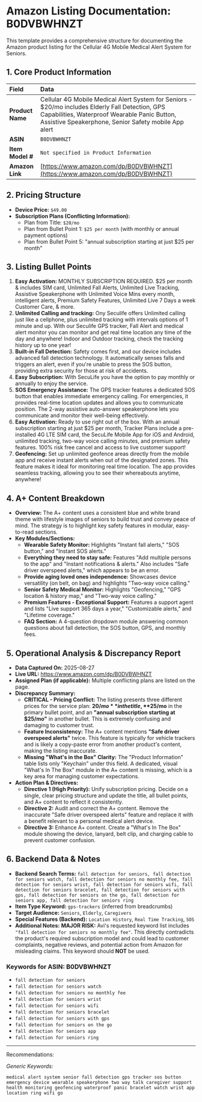 # Amazon Listing Documentation: B0DVBWHNZT

This template provides a comprehensive structure for documenting the Amazon product listing for the Cellular 4G Mobile Medical Alert System for Seniors.

## 1. Core Product Information

| Field | Data |
| :--- | :--- |
| **Product Name**| Cellular 4G Mobile Medical Alert System for Seniors - $20/mo includes Elderly Fall Detection, GPS Capabilities, Waterproof Wearable Panic Button, Assistive Speakerphone, Senior Safety mobile App alert |
| **ASIN** | `B0DVBWHNZT` |
| **Item Model #**| `Not specified in Product Information` |
| **Amazon Link** | [https://www.amazon.com/dp/B0DVBWHNZT](https://www.amazon.com/dp/B0DVBWHNZT) |

## 2. Pricing Structure

*   **Device Price:** `$49.00`
*   **Subscription Plans (Conflicting Information):**
    *   Plan from Title: `$20/mo`
    *   Plan from Bullet Point 1: `$25 per month` (with monthly or annual payment options)
    *   Plan from Bullet Point 5: "annual subscription starting at just $25 per month"

## 3. Listing Bullet Points

1.  **Easy Activation:** MONTHLY SUBSCRIPTION REQUIRED. $25 per month & includes SIM card, Unlimited Fall Alerts, Unlimited Live Tracking, Assistive Speakerphone with Unlimited Voice Mins every month, intelligent alerts, Premium Safety Features, Unlimited Live 7 Days a week Customer Care, & more.
2.  **Unlimited Calling and tracking:** Ony Seculife offers Unlimited calling just like a cellphone, plus unlimited tracking with intervals options of 1 minute and up. With our Seculife GPS tracker, Fall Alert and medical alert monitor you can monitor and get real time location any time of the day and anywhere! Indoor and Outdoor tracking, check the tracking history up to one year!
3.  **Built-in Fall Detection:** Safety comes first, and our device includes advanced fall detection technology. It automatically senses falls and triggers an alert, even if you're unable to press the SOS button, providing extra security for those at risk of accidents.
4.  **Easy Subscription:** With SecuLife you have the option to pay monthly or annually to enjoy the service.
5.  **SOS Emergency Assistance:** The GPS tracker features a dedicated SOS button that enables immediate emergency calling. For emergencies, it provides real-time location updates and allows you to communicate position. The 2-way assistive auto-answer speakerphone lets you communicate and monitor their well-being effectively.
6.  **Easy Activation:** Ready to use right out of the box. With an annual subscription starting at just $25 per month, Tracker Plans include a pre-installed 4G LTE SIM card, the SecuLife Mobile App for iOS and Android, unlimited tracking, two-way voice calling minutes, and premium safety features. 100% risk free cancel and access to live customer support!
7.  **Geofencing:** Set up unlimited geofence areas directly from the mobile app and receive instant alerts when out of the designated zones. This feature makes it ideal for monitoring real time location. The app provides seamless tracking, allowing you to see their whereabouts anytime, anywhere!

## 4. A+ Content Breakdown

*   **Overview:** The A+ content uses a consistent blue and white brand theme with lifestyle images of seniors to build trust and convey peace of mind. The strategy is to highlight key safety features in modular, easy-to-read sections.
*   **Key Modules/Sections:**
    *   **Wearable Safety Monitor:** Highlights "Instant fall alerts," "SOS button," and "Instant SOS alerts."
    *   **Everything they need to stay safe:** Features "Add multiple persons to the app" and "Instant notifications & alerts." Also includes "Safe driver overspeed alerts," which appears to be an error.
    *   **Provide aging loved ones independence:** Showcases device versatility (on belt, on bag) and highlights "Two-way voice calling."
    *   **Senior Safety Medical Monitor:** Highlights "Geofencing," "GPS location & history map," and "Two-way voice calling."
    *   **Premium Features - Exceptional Support:** Features a support agent and lists "Live support 365 days a year," "Customizable alerts," and "Lifetime coverage."
    *   **FAQ Section:** A 4-question dropdown module answering common questions about fall detection, the SOS button, GPS, and monthly fees.

## 5. Operational Analysis & Discrepancy Report

*   **Data Captured On:** 2025-08-27
*   **Live URL:** https://www.amazon.com/dp/B0DVBWHNZT
*   **Assigned Plan (if applicable):** Multiple conflicting plans are listed on the page.
*   **Discrepancy Summary:**
    *   **CRITICAL - Pricing Conflict:** The listing presents three different prices for the service plan: **$20/mo** in the title, **$25/mo** in the primary bullet point, and an **"annual subscription starting at $25/mo"** in another bullet. This is extremely confusing and damaging to customer trust.
    *   **Feature Inconsistency:** The A+ content mentions **"Safe driver overspeed alerts"** twice. This feature is typically for vehicle trackers and is likely a copy-paste error from another product's content, making the listing inaccurate.
    *   **Missing "What's in the Box" Clarity:** The "Product Information" table lists only "Keychain" under this field. A dedicated, visual "What's In The Box" module in the A+ content is missing, which is a key area for managing customer expectations.
*   **Action Plan & Directives:**
    *   **Directive 1 (High Priority):** Unify subscription pricing. Decide on a single, clear pricing structure and update the title, all bullet points, and A+ content to reflect it consistently.
    *   **Directive 2:** Audit and correct the A+ content. Remove the inaccurate "Safe driver overspeed alerts" feature and replace it with a benefit relevant to a personal medical alert device.
    *   **Directive 3:** Enhance A+ content. Create a "What's In The Box" module showing the device, lanyard, belt clip, and charging cable to prevent customer confusion.

## 6. Backend Data & Notes

*   **Backend Search Terms:** `fall detection for seniors, fall detection for seniors watch, fall detection for seniors no monthly fee, fall detection for seniors wrist, fall detection for seniors wifi, fall detection for seniors bracelet, fall detection for seniors with gps, fall detection for seniors on the go, fall detection for seniors app, fall detection for seniors ring`
*   **Item Type Keyword:** `gps-trackers` (inferred from breadcrumbs)
*   **Target Audience:** `Seniors`, `Elderly`, `Caregivers`
*   **Special Features (Backend):** `Location History`, `Real Time Tracking`, `SOS`
*   **Additional Notes:** **MAJOR RISK:** Avi's requested keyword list includes `"fall detection for seniors no monthly fee"`. This directly contradicts the product's required subscription model and could lead to customer complaints, negative reviews, and potential action from Amazon for misleading claims. This keyword should **NOT** be used.

### Keywords for ASIN: B0DVBWHNZT

*   `fall detection for seniors`
*   `fall detection for seniors watch`
*   `fall detection for seniors no monthly fee`
*   `fall detection for seniors wrist`
*   `fall detection for seniors wifi`
*   `fall detection for seniors bracelet`
*   `fall detection for seniors with gps`
*   `fall detection for seniors on the go`
*   `fall detection for seniors app`
*   `fall detection for seniors ring`

***

Recommendations:

*Generic Keywords:*
```
medical alert system senior fall detection gps tracker sos button emergency device wearable speakerphone two way talk caregiver support health monitoring geofencing waterproof panic bracelet watch wrist app location ring wifi go
```